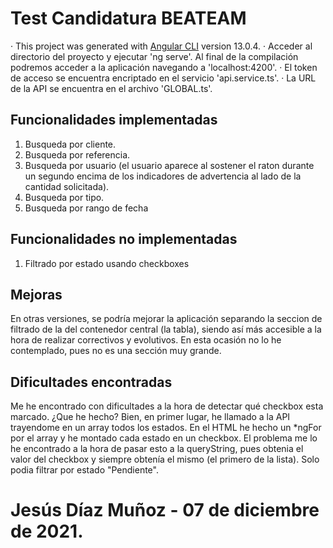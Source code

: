 # Test Candidatura BEATEAM

· This project was generated with [Angular CLI](https://github.com/angular/angular-cli) version 13.0.4.
· Acceder al directorio del proyecto y ejecutar 'ng serve'. Al final de la compilación podremos acceder a la aplicación navegando a 'localhost:4200'.
· El token de acceso se encuentra encriptado en el servicio 'api.service.ts'.
· La URL de la API se encuentra en el archivo 'GLOBAL.ts'.

## Funcionalidades implementadas

1. Busqueda por cliente.
2. Busqueda por referencia.
3. Busqueda por usuario (el usuario aparece al sostener el raton durante un segundo encima de los indicadores de advertencia al lado de la cantidad solicitada).
4. Busqueda por tipo.
5. Busqueda por rango de fecha

## Funcionalidades no implementadas

1. Filtrado por estado usando checkboxes

## Mejoras

En otras versiones, se podría mejorar la aplicación separando la seccion de filtrado de la del contenedor central (la tabla), siendo así más accesible a la hora de realizar correctivos y evolutivos. En esta ocasión no lo he contemplado, pues no es una sección muy grande.

## Dificultades encontradas

Me he encontrado con dificultades a la hora de detectar qué checkbox esta marcado.
¿Que he hecho? Bien, en primer lugar, he llamado a la API trayendome en un array todos los estados. En el HTML he hecho un *ngFor por el array y he montado cada estado en un checkbox. El problema me lo he encontrado a la hora de pasar esto a la queryString, pues obtenia el valor del checkbox y siempre obtenía el mismo (el primero de la lista). Solo podia filtrar por estado "Pendiente".


# Jesús Díaz Muñoz - 07 de diciembre de 2021.
